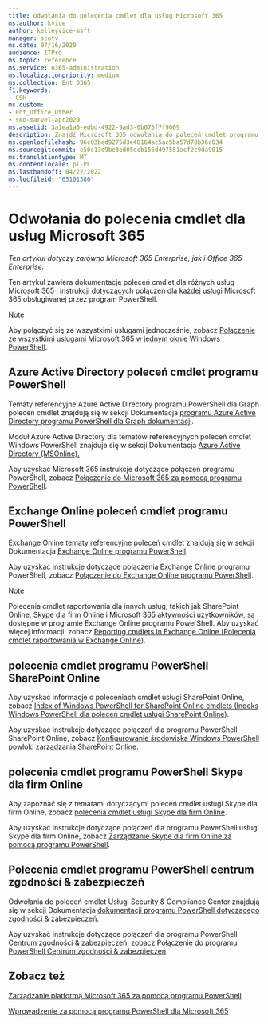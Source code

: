 ```yaml
---
title: Odwołania do polecenia cmdlet dla usług Microsoft 365
ms.author: kvice
author: kelleyvice-msft
manager: scotv
ms.date: 07/16/2020
audience: ITPro
ms.topic: reference
ms.service: o365-administration
ms.localizationpriority: medium
ms.collection: Ent_O365
f1.keywords:
- CSH
ms.custom:
- Ent_Office_Other
- seo-marvel-apr2020
ms.assetid: 3a1ea1a6-edbd-4922-9ad3-0b075f7f9009
description: Znajdź Microsoft 365 odwołania do poleceń cmdlet programu PowerShell dla usług Azure AD, Exchange Online, SharePoint Online, Skype dla firm Online i Security & Compliance.
ms.openlocfilehash: 96c03bed9275d3e48164ac5ac5ba57d78b36c634
ms.sourcegitcommit: e50c13d9be3ed05ecb156d497551acf2c9da9015
ms.translationtype: MT
ms.contentlocale: pl-PL
ms.lasthandoff: 04/27/2022
ms.locfileid: "65101386"
---
```

# <a name="cmdlet-references-for-microsoft-365-services"></a>Odwołania do polecenia cmdlet dla usług Microsoft 365

*Ten artykuł dotyczy zarówno Microsoft 365 Enterprise, jak i Office 365 Enterprise.*

Ten artykuł zawiera dokumentację poleceń cmdlet dla różnych usług Microsoft 365 i instrukcji dotyczących połączeń dla każdej usługi Microsoft 365 obsługiwanej przez program PowerShell.

> [!NOTE]
> Aby połączyć się ze wszystkimi usługami jednocześnie, zobacz [Połączenie ze wszystkimi usługami Microsoft 365 w jednym oknie Windows PowerShell](connect-to-all-microsoft-365-services-in-a-single-windows-powershell-window.md).

## <a name="azure-active-directory-powershell-cmdlets"></a>Azure Active Directory poleceń cmdlet programu PowerShell

Tematy referencyjne Azure Active Directory programu PowerShell dla Graph poleceń cmdlet znajdują się w sekcji Dokumentacja [programu Azure Active Directory programu PowerShell dla Graph dokumentacji](/powershell/azure/active-directory/install-adv2).

Moduł Azure Active Directory dla tematów referencyjnych poleceń cmdlet Windows PowerShell znajduje się w sekcji Dokumentacja [Azure Active Directory (MSOnline).](/powershell/azure/active-directory/overview)

Aby uzyskać Microsoft 365 instrukcje dotyczące połączeń programu PowerShell, zobacz [Połączenie do Microsoft 365 za pomocą programu PowerShell](connect-to-microsoft-365-powershell.md).

## <a name="exchange-online-powershell-cmdlets"></a>Exchange Online poleceń cmdlet programu PowerShell

Exchange Online tematy referencyjne poleceń cmdlet znajdują się w sekcji Dokumentacja [Exchange Online programu PowerShell](/powershell/exchange/exchange-online-powershell).

Aby uzyskać instrukcje dotyczące połączenia Exchange Online programu PowerShell, zobacz [Połączenie do Exchange Online programu PowerShell](/powershell/exchange/connect-to-exchange-online-powershell).

> [!NOTE]
> Polecenia cmdlet raportowania dla innych usług, takich jak SharePoint Online, Skype dla firm Online i Microsoft 365 aktywności użytkowników, są dostępne w programie Exchange Online programu PowerShell. Aby uzyskać więcej informacji, zobacz [Reporting cmdlets in Exchange Online (Polecenia cmdlet raportowania w Exchange Online](/powershell/exchange/exchange-online-powershell)).

## <a name="sharepoint-online-powershell-cmdlets"></a>polecenia cmdlet programu PowerShell SharePoint Online

Aby uzyskać informacje o poleceniach cmdlet usługi SharePoint Online, zobacz [Index of Windows PowerShell for SharePoint Online cmdlets (Indeks Windows PowerShell dla poleceń cmdlet usługi SharePoint Online](/powershell/module/sharepoint-online/)).

Aby uzyskać instrukcje dotyczące połączeń dla programu PowerShell SharePoint Online, zobacz [Konfigurowanie środowiska Windows PowerShell powłoki zarządzania SharePoint Online](/powershell/sharepoint/sharepoint-online/connect-sharepoint-online).

## <a name="skype-for-business-online-powershell-cmdlets"></a>polecenia cmdlet programu PowerShell Skype dla firm Online

Aby zapoznać się z tematami dotyczącymi poleceń cmdlet usługi Skype dla firm Online, zobacz [polecenia cmdlet usługi Skype dla firm Online](/previous-versions//mt228132(v=technet.10)).

Aby uzyskać instrukcje dotyczące połączeń dla programu PowerShell usługi Skype dla firm Online, zobacz [Zarządzanie Skype dla firm Online za pomocą programu PowerShell](manage-skype-for-business-online-with-microsoft-365-powershell.md).

## <a name="security--compliance-center-powershell-cmdlets"></a>Polecenia cmdlet programu PowerShell centrum zgodności & zabezpieczeń

Odwołania do poleceń cmdlet Usługi Security & Compliance Center znajdują się w sekcji Dokumentacja [dokumentacji programu PowerShell dotyczącego zgodności & zabezpieczeń](/powershell/exchange/scc-powershell).

Aby uzyskać instrukcje dotyczące połączeń dla programu PowerShell Centrum zgodności & zabezpieczeń, zobacz [Połączenie do programu PowerShell Centrum zgodności & zabezpieczeń](/powershell/exchange/connect-to-scc-powershell).

## <a name="see-also"></a>Zobacz też

[Zarządzanie platformą Microsoft 365 za pomocą programu PowerShell](manage-microsoft-365-with-microsoft-365-powershell.md)

[Wprowadzenie za pomocą programu PowerShell dla Microsoft 365](getting-started-with-microsoft-365-powershell.md)